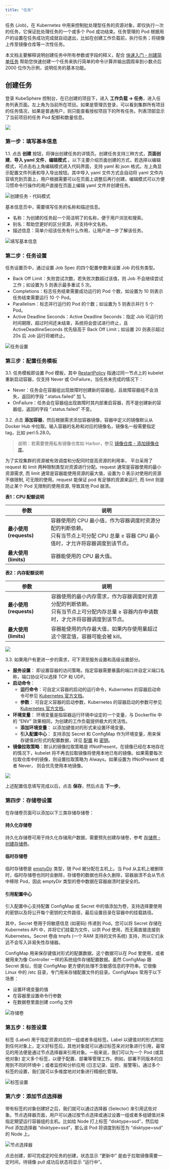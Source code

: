 ```yaml
---
title: "任务"
---
```


任务 (Job)，在 Kubernetes 中用来控制批处理型任务的资源对象，即仅执行一次的任务，它保证批处理任务的一个或多个 Pod 成功结束。任务管理的 Pod 根据用户的设置在任务成功完成就自动退出，比如在创建工作负载前，执行任务；将镜像上传至镜像仓库等一次性任务。

本文档主要解释说明创建任务中所有参数或字段的释义，配合 [快速入门 - 创建简单任务](../../quick-start/job-quick-start) 帮助您快速创建一个任务来执行简单的命令计算并输出圆周率到小数点后 2000 位作为示例，说明任务的基本功能。


## 创建任务

登录 KubeSphere 控制台，在已创建的项目下，进入 **工作负载 → 任务**，进入任务列表页面。左上角为当前所在项目。如果是管理员登录，可以看到集群所有项目的任务情况，如果是普通用户，则只能查看授权项目下的所有任务。列表顶部显示了当前项目的任务 Pod 配额和数量信息。

![](https://pek3b.qingstor.com/kubesphere-docs/png/20190514092932.png)

### 第一步：填写基本信息

1.1. 点击 **创建** 按钮，将弹出创建任务的详情页。创建任务支持三种方式，**页面创建**，**导入 yaml 文件**，**编辑模式** 。以下主要介绍页面创建的方式，若选择以编辑模式，可点击右上角编辑模式进入代码界面，支持 yaml 和 json 格式。左上角显示配置文件列表和导入导出按钮。其中导入 yaml 文件方式会自动将 yaml 文件内容填充到页面上，用户根据需要可以在页面上调整后再行创建。编辑模式可以方便习惯命令行操作的用户直接在页面上编辑 yaml 文件并创建任务。

![创建任务 - 代码模式](/ae-job-command.png)

基本信息页中，需要填写任务的名称和描述信息。

- 名称：为创建的任务起一个简洁明了的名称，便于用户浏览和搜索。
- 别名：帮助您更好的区分资源，并支持中文名称。
- 描述信息：简单介绍该任务有什么作用，让用户进一步了解该任务。

![填写基本信息](/ae-demo-job1.png)

### 第二步：任务设置

任务设置页中，通过设置 Job Spec 的四个配置参数来设置 Job 的任务类型。

- Back Off Limit：失败尝试次数，若失败次数超过该值，则 Job 不会继续尝试工作；如设置为 5 则表示最多重试 5 次。
- Completions：标志任务结束需要成功运行的 Pod 个数，如设置为 10 则表示任务结束需要运行 10 个 Pod。
- Parallelism：标志并行运行的 Pod 的个数；如设置为 5 则表示并行 5 个 Pod。
- Active Deadline Seconds：Active Deadline Seconds：指定 Job 可运行的时间期限，超过时间还未结束，系统将会尝试进行终止，且 ActiveDeadlineSeconds 优先级高于 Back Off Limit；如设置 20 则表示超过 20s 后 Job 运行将被终止。

![任务设置](/job-setting.png)

### 第三步：配置任务模板

3.1. 任务模板即设置 Pod 模板，其中 [RestartPolicy](https://kubernetes.io/docs/concepts/workloads/pods/pod-lifecycle/#restart-policy) 指通过同一节点上的 kubelet 重新启动容器，仅支持 Never 或 OnFailure，当任务未完成的情况下：

- Never：任务会在容器组出现故障时创建新的容器组，且故障容器组不会消失，返回的字段 “.status.failed” 加 1。
- OnFailure：任务会在容器组出现故障时其内部重启容器，而不是创建新的容器组，返回的字段 “.status.failed” 不变。


3.2. 点击 **添加容器**，然后根据需求添加容器镜像，容器中定义的镜像默认从 Docker Hub 中拉取。输入容器的名称和对应的镜像名，镜像名一般需要指定 tag，比如 perl:5.28.0。

> 说明：若需要使用私有镜像仓库如 Harbor，参见 [镜像仓库 - 添加镜像仓库](../../installation/harbor-installation/#kubesphere-中使用-harbor)。

为了实现集群的资源被有效调度和分配同时提高资源的利用率， 平台采用了 request 和 limit 两种限制类型对资源进行分配。request 通常是容器使用的最小资源需求, 而 limit 通常是容器能使用资源的最大值，设置为 0 表示对使用的资源不做限制, 可无限的使用。request 能保证 pod 有足够的资源来运行, 而 limit 则是防止某个 Pod 无限制的使用资源, 导致其他 Pod 崩溃。

**表1：CPU 配额说明**

|参数|说明|
|---|---|
|**最小使用 (requests)**|容器使用的 CPU 最小值，作为容器调度时资源分配的判断依赖。<br> 只有当节点上可分配 CPU 总量 ≥ 容器 CPU 最小值时，才允许将容器调度到该节点。|
|**最大使用 (limits)**|容器能使用的 CPU 最大值。|

**表2：内存配额说明**

|参数|说明|
|---|---|
|**最小使用 (requests)**|容器使用的最小内存需求，作为容器调度时资源分配的判断依赖。<br> 只有当节点上可分配内存总量 ≥ 容器内存申请数时，才允许将容器调度到该节点。|
|**最大使用 (limits)**|容器能使用的内存最大值，如果内存使用量超过这个限定值，容器可能会被 kill。|

![](https://pek3b.qingstor.com/kubesphere-docs/png/20190514093102.png)

3.3. 如果用户有更进一步的需求，可下滑至服务设置和高级设置部分。


- **服务设置**： 即设置容器的访问策略，指定容器需要暴露的端口并自定义端口名称，端口协议可以选择 TCP 和 UDP。
- **启动命令**： 
   - **运行命令**：可自定义容器的启动的运行命令，Kubernetes 的容器启动命令可参见 [Kubernetes 官方文档](https://kubernetes.io/docs/tasks/inject-data-application/define-command-argument-container/#run-a-command-in-a-shell)。
   - **参数**： 可自定义容器的启动参数，Kubernetes 的容器启动的参数可参见 [Kubernetes 官方文档](https://kubernetes.io/docs/tasks/inject-data-application/define-command-argument-container/)。
- **环境变量**： 环境变量是指容器运行环境中设定的一个变量，与 Dockerfile 中的 “ENV” 效果相同，为创建的工作负载提供极大的灵活性。
   - **添加环境变量**： 以添加键值对的形式来设置环境变量。
   - **引入配置中心**： 支持添加 Secret 和 ConfigMap 作为环境变量，用来保存键值对形式的配置数据，详见 [配置](../../configuration/configmaps) 和 [密钥](../../configuration/secrets)。 
- **镜像拉取策略**：默认的镜像拉取策略是 IfNotPresent，在镜像已经在本地存在的情况下，kubelet 将不再去拉取镜像将使用本地已有的镜像。如果需要每次拉取仓库中的镜像，则设置拉取策略为 Always。如果设置为 IfNotPresent 或者 Never， 则会优先使用本地镜像。

![](https://pek3b.qingstor.com/kubesphere-docs/png/20190514093314.png)

上述配置信息填写完成以后，点击 **保存**，然后点击 **下一步**。

### 第四步：存储卷设置

在存储卷页面可以添加以下三类存储存储卷： 

#### 持久化存储卷

持久化存储卷可用于持久化存储用户数据，需要预先创建存储卷，参考 [存储卷 - 创建存储卷](../../storage/pvc)。

#### 临时存储卷

临时存储卷是 [emptyDir](https://kubernetes.cn/docs/concepts/storage/volumes/#emptydir) 类型，随 Pod 被分配在主机上。当 Pod 从主机上被删除时，临时存储卷也同时会删除，存储卷的数据也将永久删除，容器崩溃不会从节点中移除 Pod，因此 emptyDir 类型的卷中数据在容器崩溃时是安全的。

#### 引用配置中心 

引入配置中心支持配置 ConfigMap 或 Secret 中的值添加为卷，支持选择要使用的密钥以及将公开每个密钥的文件路径，最后设置目录在容器中的挂载路径。

其中，Secret 卷用于将敏感信息 (如密码) 传递到 Pod。您可以将 Secret 存储在 Kubernetes API 中，并将它们挂载为文件，以供 Pod 使用，而无需直接连接到 Kubernetes。Secret 卷由 tmpfs (一个 RAM 支持的文件系统) 支持，所以它们永远不会写入非易失性存储器。

ConfigMap 用来保存键值对形式的配置数据，这个数据可以在 Pod 里使用，或者被用来为像 Controller 一样的系统组件存储配置数据。虽然 ConfigMap 跟 Secret 类似，但是 ConfigMap 更方便的处理不含敏感信息的字符串。它很像 Linux 中的 /etc 目录，专门用来存储配置文件的目录。ConfigMaps 常用于以下场景：

- 设置环境变量的值
- 在容器里设置命令行参数
- 在数据卷里面创建 config 文件

![存储卷](/ae-job-pvc.png)

### 第五步：标签设置  

标签 (Label) 用于指定资源对应的一组或者多组标签。Label 以键值对的形式附加到任何对象上，定义好标签后，其他对象就可以通过标签来对对象进行引用，最常见的用法便是通过节点选择器来引用对象。一般来说，我们可以为一个 Pod (或其他对象) 定义多个标签，以便于配置、部署等管理工作。例如，部署不同版本的应用到不同的环境中；或者监控和分析应用 (日志记录、监控、报警等)。通过多个标签的设置，我们就可以多维度地对对象进行精细化管理。

![标签设置](/ae-job-label.png)

### 第六步：添加节点选择器

带有标签的对象创建好之后，我们就可以通过选择器 (Selector) 来引用这些对象。节点选择器页面，用户可以通过按节点选择或通过设置一组或者多组键值对来指定期望运行容器组的主机。比如给 Node 打上标签 “disktype=ssd”，然后给 Pod 添加选择器 “disktype=ssd”，那么该 Pod 将调度到标签为 “disktype=ssd” 的 Node 上。

![节点选择器](/job-node-selector.png)

点击创建，即可完成定时任务的创建，状态显示 “更新中” 是由于拉取镜像需要一定时间，待镜像 pull 成功后状态将显示 “运行中”。
